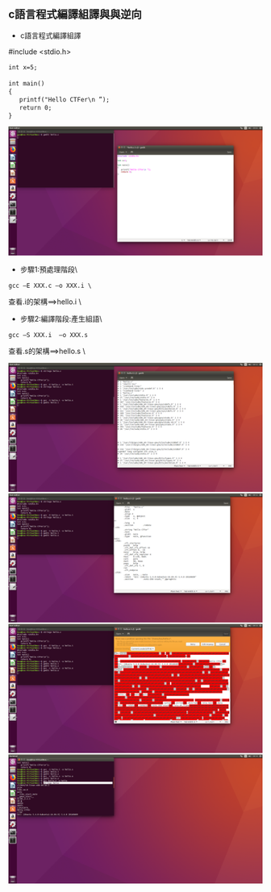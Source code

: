 
## c語言程式編譯組譯與與逆向
- c語言程式編譯組譯

#include <stdio.h>
```
int x=5;

int main()
{
   printf("Hello CTFer\n ”);
   return 0;
}
```
![image](https://github.com/wutizhi/CTF/blob/master/photo/Screenshot%20from%202018-06-01%2009-03-35.png)
- 步驟1:預處理階段\
```
gcc –E XXX.c –o XXX.i \
```
查看.i的架構==>hello.i \
- 步驟2:編譯階段:產生組語\
```
gcc –S XXX.i  –o XXX.s
```
查看.s的架構==>hello.s \

![image](https://github.com/wutizhi/CTF/blob/master/photo/Screenshot%20from%202018-06-01%2009-12-07.png)
![image](https://github.com/wutizhi/CTF/blob/master/photo/Screenshot%20from%202018-06-01%2009-12-26.png)
![image](https://github.com/wutizhi/CTF/blob/master/photo/Screenshot%20from%202018-06-01%2009-13-27.png)
![image](https://github.com/wutizhi/CTF/blob/master/photo/Screenshot%20from%202018-06-01%2009-14-18.png)
